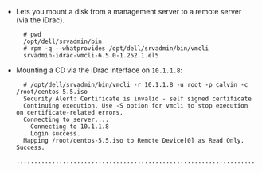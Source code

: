<!--
Categories:
  - dell
  - idrac
Tags:
  - dell
  - idrac
  - mount
  - disk
-->

- Lets you mount a disk from a management server to a remote server (via the iDrac).

        # pwd
        /opt/dell/srvadmin/bin
        # rpm -q --whatprovides /opt/dell/srvadmin/bin/vmcli
        srvadmin-idrac-vmcli-6.5.0-1.252.1.el5


- Mounting a CD via the iDrac interface on `10.1.1.8`:

        # /opt/dell/srvadmin/bin/vmcli -r 10.1.1.8 -u root -p calvin -c /root/centos-5.5.iso
        Security Alert: Certificate is invalid - self signed certificate
        Continuing execution. Use -S option for vmcli to stop execution on certificate-related errors.
        Connecting to server....
          Connecting to 10.1.1.8
        . Login success.
        Mapping /root/centos-5.5.iso to Remote Device[0] as Read Only. Success.
        ..................................................................................................................................

